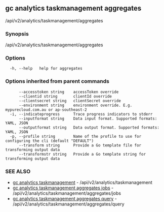 ## gc analytics taskmanagement aggregates

/api/v2/analytics/taskmanagement/aggregates

### Synopsis

/api/v2/analytics/taskmanagement/aggregates

### Options

```
  -h, --help   help for aggregates
```

### Options inherited from parent commands

```
      --accesstoken string    accessToken override
      --clientid string       clientId override
      --clientsecret string   clientSecret override
      --environment string    environment override. E.g. mypurecloud.com.au or ap-southeast-2
  -i, --indicateprogress      Trace progress indicators to stderr
      --inputformat string    Data input format. Supported formats: YAML, JSON
      --outputformat string   Data output format. Supported formats: YAML, JSON
  -p, --profile string        Name of the profile to use for configuring the cli (default "DEFAULT")
      --transform string      Provide a Go template file for transforming output data
      --transformstr string   Provide a Go template string for transforming output data
```

### SEE ALSO

* [gc analytics taskmanagement](gc_analytics_taskmanagement.html)	 - /api/v2/analytics/taskmanagement
* [gc analytics taskmanagement aggregates jobs](gc_analytics_taskmanagement_aggregates_jobs.html)	 - /api/v2/analytics/taskmanagement/aggregates/jobs
* [gc analytics taskmanagement aggregates query](gc_analytics_taskmanagement_aggregates_query.html)	 - /api/v2/analytics/taskmanagement/aggregates/query


